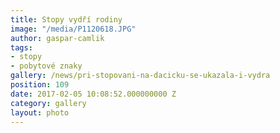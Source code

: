 ```yaml
---
title: Stopy vydří rodiny
image: "/media/P1120618.JPG"
author: gaspar-camlik
tags:
- stopy
- pobytové znaky
gallery: /news/pri-stopovani-na-dacicku-se-ukazala-i-vydra
position: 109
date: 2017-02-05 10:08:52.000000000 Z
category: gallery
layout: photo
---
```

